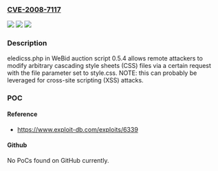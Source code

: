 ### [CVE-2008-7117](https://cve.mitre.org/cgi-bin/cvename.cgi?name=CVE-2008-7117)
![](https://img.shields.io/static/v1?label=Product&message=n%2Fa&color=blue)
![](https://img.shields.io/static/v1?label=Version&message=n%2Fa&color=blue)
![](https://img.shields.io/static/v1?label=Vulnerability&message=n%2Fa&color=brighgreen)

### Description

eledicss.php in WeBid auction script 0.5.4 allows remote attackers to modify arbitrary cascading style sheets (CSS) files via a certain request with the file parameter set to style.css.  NOTE: this can probably be leveraged for cross-site scripting (XSS) attacks.

### POC

#### Reference
- https://www.exploit-db.com/exploits/6339

#### Github
No PoCs found on GitHub currently.

